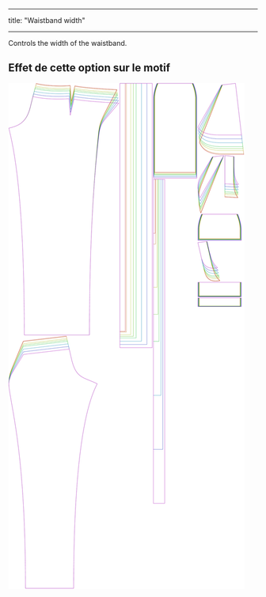 - - -
title: "Waistband width"
- - -

Controls the width of the waistband.

## Effet de cette option sur le motif

![This image shows the effect of this option by superimposing several variants that have a different value for this option](charlie_waistbandwidth_sample.svg "Effet de cette option sur le modèle")
